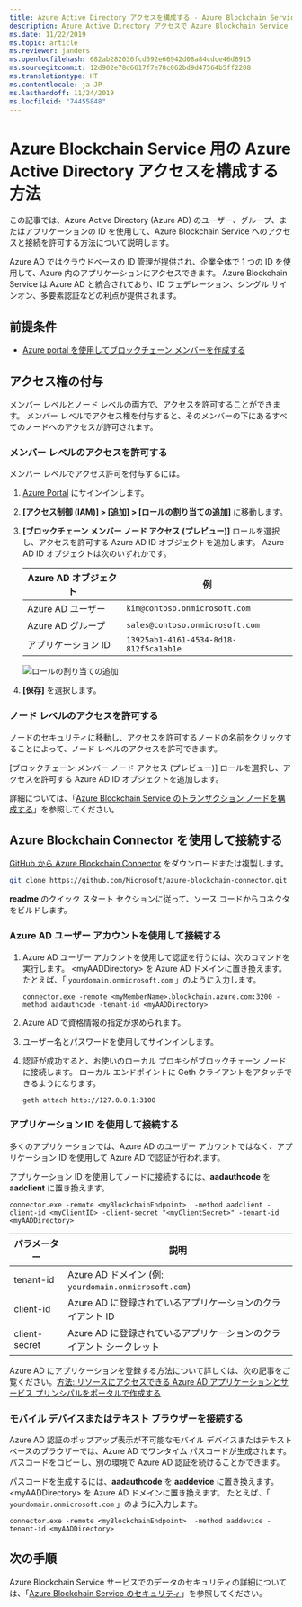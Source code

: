 ```yaml
---
title: Azure Active Directory アクセスを構成する - Azure Blockchain Service
description: Azure Active Directory アクセスで Azure Blockchain Service を構成する方法
ms.date: 11/22/2019
ms.topic: article
ms.reviewer: janders
ms.openlocfilehash: 682ab282036fcd592e66942d08a84cdce46d8915
ms.sourcegitcommit: 12d902e78d6617f7e78c062bd9d47564b5ff2208
ms.translationtype: HT
ms.contentlocale: ja-JP
ms.lasthandoff: 11/24/2019
ms.locfileid: "74455848"
---
```

# <a name="how-to-configure-azure-active-directory-access-for-azure-blockchain-service"></a>Azure Blockchain Service 用の Azure Active Directory アクセスを構成する方法

この記事では、Azure Active Directory (Azure AD) のユーザー、グループ、またはアプリケーションの ID を使用して、Azure Blockchain Service へのアクセスと接続を許可する方法について説明します。

Azure AD ではクラウドベースの ID 管理が提供され、企業全体で 1 つの ID を使用して、Azure 内のアプリケーションにアクセスできます。 Azure Blockchain Service は Azure AD と統合されており、ID フェデレーション、シングル サインオン、多要素認証などの利点が提供されます。

## <a name="prerequisites"></a>前提条件

* [Azure portal を使用してブロックチェーン メンバーを作成する](create-member.md)

## <a name="grant-access"></a>アクセス権の付与

メンバー レベルとノード レベルの両方で、アクセスを許可することができます。 メンバー レベルでアクセス権を付与すると、そのメンバーの下にあるすべてのノードへのアクセスが許可されます。

### <a name="grant-member-level-access"></a>メンバー レベルのアクセスを許可する

メンバー レベルでアクセス許可を付与するには。

1. [Azure Portal](https://portal.azure.com) にサインインします。
1. **[アクセス制御 (IAM)] > [追加] > [ロールの割り当ての追加]** に移動します。
1. **[ブロックチェーン メンバー ノード アクセス (プレビュー)]** ロールを選択し、アクセスを許可する Azure AD ID オブジェクトを追加します。 Azure AD ID オブジェクトは次のいずれかです。

    | Azure AD オブジェクト | 例 |
    |-----------------|---------|
    | Azure AD ユーザー   | `kim@contoso.onmicrosoft.com` |
    | Azure AD グループ  | `sales@contoso.onmicrosoft.com` |
    | アプリケーション ID  | `13925ab1-4161-4534-8d18-812f5ca1ab1e` |

    ![ロールの割り当ての追加](./media/configure-aad/add-role-assignment.png)

1. **[保存]** を選択します。

### <a name="grant-node-level-access"></a>ノード レベルのアクセスを許可する

ノードのセキュリティに移動し、アクセスを許可するノードの名前をクリックすることによって、ノード レベルのアクセスを許可できます。

[ブロックチェーン メンバー ノード アクセス (プレビュー)] ロールを選択し、アクセスを許可する Azure AD ID オブジェクトを追加します。

詳細については、「[Azure Blockchain Service のトランザクション ノードを構成する](configure-transaction-nodes.md#azure-active-directory-access-control)」を参照してください。

## <a name="connect-using-azure-blockchain-connector"></a>Azure Blockchain Connector を使用して接続する

[GitHub から Azure Blockchain Connector](https://github.com/Microsoft/azure-blockchain-connector/) をダウンロードまたは複製します。

```bash
git clone https://github.com/Microsoft/azure-blockchain-connector.git
```

**readme** のクイック スタート セクションに従って、ソース コードからコネクタをビルドします。

### <a name="connect-using-an-azure-ad-user-account"></a>Azure AD ユーザー アカウントを使用して接続する

1. Azure AD ユーザー アカウントを使用して認証を行うには、次のコマンドを実行します。 \<myAADDirectory\> を Azure AD ドメインに置き換えます。 たとえば、「 `yourdomain.onmicrosoft.com` 」のように入力します。

    ```
    connector.exe -remote <myMemberName>.blockchain.azure.com:3200 -method aadauthcode -tenant-id <myAADDirectory> 
    ```

1. Azure AD で資格情報の指定が求められます。
1. ユーザー名とパスワードを使用してサインインします。
1. 認証が成功すると、お使いのローカル プロキシがブロックチェーン ノードに接続します。 ローカル エンドポイントに Geth クライアントをアタッチできるようになります。

    ```bash
    geth attach http://127.0.0.1:3100
    ```

### <a name="connect-using-an-application-id"></a>アプリケーション ID を使用して接続する

多くのアプリケーションでは、Azure AD のユーザー アカウントではなく、アプリケーション ID を使用して Azure AD で認証が行われます。

アプリケーション ID を使用してノードに接続するには、**aadauthcode** を **aadclient** に置き換えます。

```
connector.exe -remote <myBlockchainEndpoint>  -method aadclient -client-id <myClientID> -client-secret "<myClientSecret>" -tenant-id <myAADDirectory>
```

| パラメーター | 説明 |
|-----------|-------------|
| tenant-id | Azure AD ドメイン (例: `yourdomain.onmicrosoft.com`)
| client-id | Azure AD に登録されているアプリケーションのクライアント ID
| client-secret | Azure AD に登録されているアプリケーションのクライアント シークレット

Azure AD にアプリケーションを登録する方法について詳しくは、次の記事をご覧ください。[方法: リソースにアクセスできる Azure AD アプリケーションとサービス プリンシパルをポータルで作成する](../../active-directory/develop/howto-create-service-principal-portal.md)

### <a name="connect-a-mobile-device-or-text-browser"></a>モバイル デバイスまたはテキスト ブラウザーを接続する

Azure AD 認証のポップアップ表示が不可能なモバイル デバイスまたはテキスト ベースのブラウザーでは、Azure AD でワンタイム パスコードが生成されます。 パスコードをコピーし、別の環境で Azure AD 認証を続けることができます。

パスコードを生成するには、**aadauthcode** を **aaddevice** に置き換えます。 \<myAADDirectory\> を Azure AD ドメインに置き換えます。 たとえば、「 `yourdomain.onmicrosoft.com` 」のように入力します。

```
connector.exe -remote <myBlockchainEndpoint>  -method aaddevice -tenant-id <myAADDirectory>
```

## <a name="next-steps"></a>次の手順

Azure Blockchain Service サービスでのデータのセキュリティの詳細については、「[Azure Blockchain Service のセキュリティ](data-security.md)」を参照してください。